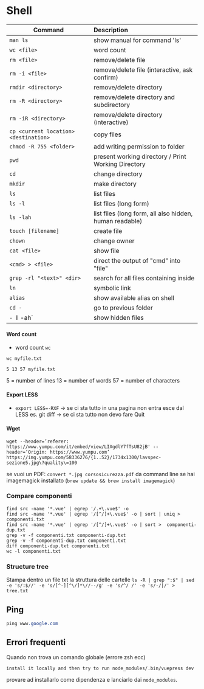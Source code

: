 # Shell

| Command                               | Description                                             |
|---------------------------------------|:--------------------------------------------------------|
| `man ls`                              | show manual for command 'ls'                            |
| `wc <file>`                           | word count                                              |
| `rm <file>`                           | remove/delete file                                      |
| `rm -i <file>`                        | remove/delete file (interactive, ask confirm)           |
| `rmdir <directory>`                   | remove/delete directory                                 |
| `rm -R <directory>`                   | remove/delete directory and subdirectory                |
| `rm -iR <directory>`                  | remove/delete directory (interactive)                   |
| `cp <current location> <destination>` | copy files                                              |
| `chmod -R 755 <folder>`               | add writing permission to folder                        |
| `pwd`                                 | present working directory / Print Working Directory     |
| `cd`                                  | change directory                                        |
| `mkdir`                               | make directory                                          |
| `ls`                                  | list files                                              |
| `ls -l`                               | list files (long form)                                  |
| `ls -lah`                             | list files (long form, all also hidden, human readable) |
| `touch [filename]`                    | create file                                             |
| `chown`                               | change owner                                            |
| `cat <file>`                          | show file                                               |
| `<cmd> > <file>`                      | direct the output of "cmd" into "file"                  |
| `grep -rl "<text>" <dir>`             | search for all files containing <text> inside <dir>     |
| `ln`                                  | symbolic link                                           |
| `alias`                               | show available alias on shell                           |
| `cd -`                                | go to previous folder                                   |
| `- `ll -ah`                           | show hidden files                                       |


#### Word count
- word count `wc`
```
wc myfile.txt

5 13 57 myfile.txt
```

5 = number of lines
13 = number of words
57 = number of characters

#### Export LESS
- `export LESS=-RXF` -> se ci sta tutto in una pagina non entra esce dal LESS
es. git diff -> se ci sta tutto non devo fare Quit

#### Wget

```
wget --header=’referer: https://www.yumpu.com/it/embed/view/LIXgdlY7fTsU82jB' --header=‘Origin: https://www.yumpu.com’ https://img.yumpu.com/58336276/{1..52}/1734x1300/lavspec-sezione5.jpg\?quality\=100
```

se vuoi un PDF: `convert *.jpg corsosicurezza.pdf` da command line se hai imagemagick installato (`brew update && brew install imagemagick`)


### Compare componenti
```
find src -name '*.vue' | egrep '/.+\.vue$' -o
find src -name '*.vue' | egrep '/[^/]+\.vue$' -o | sort | uniq > componenti.txt
find src -name '*.vue' | egrep '/[^/]+\.vue$' -o | sort >  componenti-dup.txt
grep -v -f componenti.txt componenti-dup.txt
grep -v -f componenti-dup.txt componenti.txt
diff componenti-dup.txt componenti.txt
wc -l componenti.txt
```

### Structure tree

Stampa dentro un file txt la struttura delle cartelle
`ls -R | grep ":$" | sed -e 's/:$//' -e 's/[^-][^\/]*\//--/g' -e 's/^/ /' -e 's/-/|/' > tree.txt`


## Ping

```sass
ping www.google.com
```

## Errori frequenti

Quando non trova un comando globale (errore zsh ecc)

```shell
install it locally and then try to run node_modules/.bin/vuepress dev
```

provare ad installarlo come dipendenza e lanciarlo dai `node_modules`.
